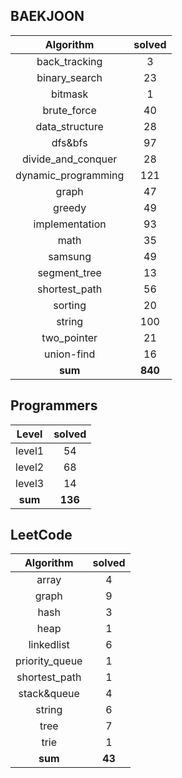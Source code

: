 ## BAEKJOON <a href="https://www.acmicpc.net/user/ki9014" target="_blank"><img src=https://static.solved.ac/tier_small/18.svg width="15"/></a>
|    Algorithm    | solved |
| :-------------: | :----: |
|back_tracking|3|
|binary_search|23|
|bitmask|1|
|brute_force|40|
|data_structure|28|
|dfs&bfs|97|
|divide_and_conquer|28|
|dynamic_programming|121|
|graph|47|
|greedy|49|
|implementation|93|
|math|35|
|samsung|49|
|segment_tree|13|
|shortest_path|56|
|sorting|20|
|string|100|
|two_pointer|21|
|union-find|16|
| **sum** | **840**|

## Programmers
|    Level    | solved |
| :-------------: | :----: |
|level1|54|
|level2|68|
|level3|14|
| **sum** | **136**|

## LeetCode
|    Algorithm    | solved |
| :-------------: | :----: |
|array|4|
|graph|9|
|hash|3|
|heap|1|
|linkedlist|6|
|priority_queue|1|
|shortest_path|1|
|stack&queue|4|
|string|6|
|tree|7|
|trie|1|
| **sum** | **43**|
